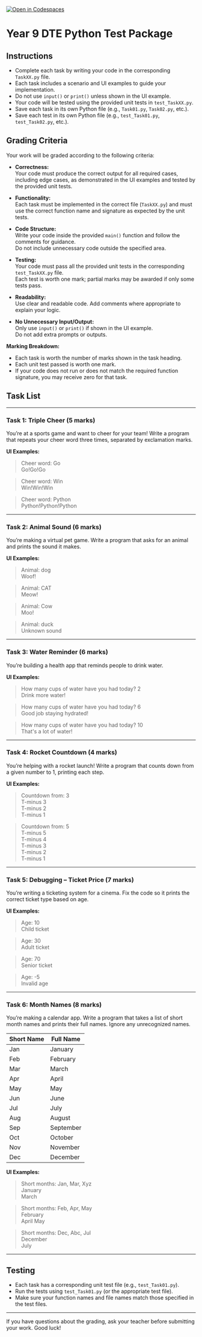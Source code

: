 [![Open in Codespaces](https://classroom.github.com/assets/launch-codespace-2972f46106e565e64193e422d61a12cf1da4916b45550586e14ef0a7c637dd04.svg)](https://classroom.github.com/open-in-codespaces?assignment_repo_id=21106408)
# Year 9 DTE Python Test Package

## Instructions

- Complete each task by writing your code in the corresponding `TaskXX.py` file.
- Each task includes a scenario and UI examples to guide your implementation.
- Do not use `input()` or `print()` unless shown in the UI example.
- Your code will be tested using the provided unit tests in `test_TaskXX.py`.
- Save each task in its own Python file (e.g., `Task01.py`, `Task02.py`, etc.).
- Save each test in its own Python file (e.g., `test_Task01.py`, `test_Task02.py`, etc.).

## Grading Criteria

Your work will be graded according to the following criteria:

- **Correctness:**  
  Your code must produce the correct output for all required cases, including edge cases, as demonstrated in the UI examples and tested by the provided unit tests.

- **Functionality:**  
  Each task must be implemented in the correct file (`TaskXX.py`) and must use the correct function name and signature as expected by the unit tests.

- **Code Structure:**  
  Write your code inside the provided `main()` function and follow the comments for guidance.  
  Do not include unnecessary code outside the specified area.

- **Testing:**  
  Your code must pass all the provided unit tests in the corresponding `test_TaskXX.py` file.  
  Each test is worth one mark; partial marks may be awarded if only some tests pass.

- **Readability:**  
  Use clear and readable code. Add comments where appropriate to explain your logic.

- **No Unnecessary Input/Output:**  
  Only use `input()` or `print()` if shown in the UI example.  
  Do not add extra prompts or outputs.

**Marking Breakdown:**  

- Each task is worth the number of marks shown in the task heading.
- Each unit test passed is worth one mark.
- If your code does not run or does not match the required function signature, you may receive zero for that task.

## Task List

---

### Task 1: Triple Cheer (5 marks)

You’re at a sports game and want to cheer for your team! Write a program that repeats your cheer word three times, separated by exclamation marks.

**UI Examples:**

>Cheer word: Go\
>Go!Go!Go

>Cheer word: Win\
>Win!Win!Win

>Cheer word: Python\
>Python!Python!Python


---

### Task 2: Animal Sound (6 marks)

You’re making a virtual pet game. Write a program that asks for an animal and prints the sound it makes.

**UI Examples:**

>Animal: dog\
>Woof!

>Animal: CAT\
>Meow!

>Animal: Cow\
>Moo!

>Animal: duck\
>Unknown sound


---

### Task 3: Water Reminder (6 marks)

You’re building a health app that reminds people to drink water.

**UI Examples:**

>How many cups of water have you had today? 2  
>Drink more water!


>How many cups of water have you had today? 6  
>Good job staying hydrated!


>How many cups of water have you had today? 10  
>That's a lot of water!


---

### Task 4: Rocket Countdown (4 marks)

You’re helping with a rocket launch! Write a program that counts down from a given number to 1, printing each step.

**UI Examples:**

>Countdown from: 3\
>T-minus 3\
>T-minus 2\
>T-minus 1


>Countdown from: 5\
>T-minus 5\
>T-minus 4\
>T-minus 3\
>T-minus 2\
>T-minus 1


---

### Task 5: Debugging – Ticket Price (7 marks)

You’re writing a ticketing system for a cinema. Fix the code so it prints the correct ticket type based on age.

**UI Examples:**

>Age: 10\
>Child ticket


>Age: 30\
>Adult ticket


>Age: 70\
>Senior ticket


>Age: -5\
>Invalid age


---

### Task 6: Month Names (8 marks)

You’re making a calendar app. Write a program that takes a list of short month names and prints their full names. Ignore any unrecognized names.

| Short Name | Full Name   |
| ---------- | ----------- |
| Jan        | January     |
| Feb        | February    |
| Mar        | March       |
| Apr        | April       |
| May        | May         |
| Jun        | June        |
| Jul        | July        |
| Aug        | August      |
| Sep        | September   |
| Oct        | October     |
| Nov        | November    |
| Dec        | December    |

**UI Examples:**

>Short months: Jan, Mar, Xyz\
>January\
>March


>Short months: Feb, Apr, May\
>February\
>April
>May



>Short months: Dec, Abc, Jul\
>December\
>July


---

## Testing

- Each task has a corresponding unit test file (e.g., `test_Task01.py`).
- Run the tests using `test_Task01.py` (or the appropriate test file).
- Make sure your function names and file names match those specified in the test files.

---

If you have questions about the grading, ask your teacher before submitting your work. Good luck!
